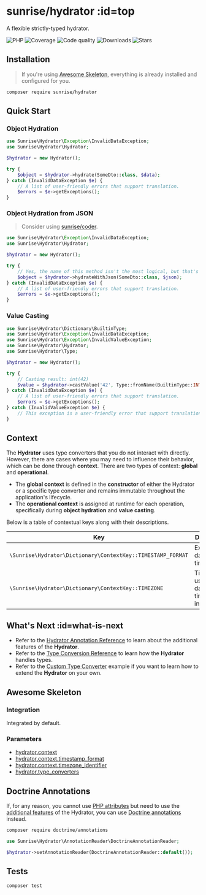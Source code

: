 # sunrise/hydrator :id=top

A flexible strictly-typed hydrator.

![PHP](https://img.shields.io/packagist/dependency-v/sunrise/hydrator/php?style=social&logo=php&label=PHP)
![Coverage](https://img.shields.io/scrutinizer/coverage/g/sunrise-php/hydrator?style=social)
![Code quality](https://img.shields.io/scrutinizer/quality/g/sunrise-php/hydrator?style=social)
![Downloads](https://img.shields.io/packagist/dt/sunrise/hydrator?style=social)
![Stars](https://img.shields.io/github/stars/sunrise-php/hydrator?style=social)

## Installation

> If you're using [Awesome Skeleton](/docs/packages/sunrise/awesome-skeleton/), everything is already installed and configured for you.

```bash
composer require sunrise/hydrator
```

## Quick Start

### Object Hydration

```php
use Sunrise\Hydrator\Exception\InvalidDataException;
use Sunrise\Hydrator\Hydrator;

$hydrator = new Hydrator();

try {
    $object = $hydrator->hydrate(SomeDto::class, $data);
} catch (InvalidDataException $e) {
    // A list of user-friendly errors that support translation.
    $errors = $e->getExceptions();
}
```

### Object Hydration from JSON

> Consider using [sunrise/coder](/docs/packages/sunrise/coder/).

```php
use Sunrise\Hydrator\Exception\InvalidDataException;
use Sunrise\Hydrator\Hydrator;

$hydrator = new Hydrator();

try {
    // Yes, the name of this method isn't the most logical, but that's just how it is...
    $object = $hydrator->hydrateWithJson(SomeDto::class, $json);
} catch (InvalidDataException $e) {
    // A list of user-friendly errors that support translation.
    $errors = $e->getExceptions();
}
```

### Value Casting

```php
use Sunrise\Hydrator\Dictionary\BuiltinType;
use Sunrise\Hydrator\Exception\InvalidDataException;
use Sunrise\Hydrator\Exception\InvalidValueException;
use Sunrise\Hydrator\Hydrator;
use Sunrise\Hydrator\Type;

$hydrator = new Hydrator();

try {
    // Casting result: int(42)
    $value = $hydrator->castValue('42', Type::fromName(BuiltinType::INT));
} catch (InvalidDataException $e) {
    // A list of user-friendly errors that support translation.
    $errors = $e->getExceptions();
} catch (InvalidValueException $e) {
    // This exception is a user-friendly error that support translation.
}
```

## Context

The **Hydrator** uses type converters that you do not interact with directly.
However, there are cases where you may need to influence their behavior, which can be done through **context**.
There are two types of context: **global** and **operational**.

- The **global context** is defined in the **constructor** of either the Hydrator or a specific type converter and remains immutable throughout the application's lifecycle.
- The **operational context** is assigned at runtime for each operation, specifically during **object hydration** and **value casting**.

Below is a table of contextual keys along with their descriptions.

| Key                                                         | Description                                         |
|-------------------------------------------------------------|-----------------------------------------------------|
| `\Sunrise\Hydrator\Dictionary\ContextKey::TIMESTAMP_FORMAT` | Expected date and time format.                      |
| `\Sunrise\Hydrator\Dictionary\ContextKey::TIMEZONE`         | Time zone used during date and time initialization. |

## What's Next :id=what-is-next

- Refer to the [Hydrator Annotation Reference](/docs/reference/hydrator-annotations.md) to learn about the additional features of the **Hydrator**.
- Refer to the [Type Conversion Reference](/docs/reference/type-conversion.md) to learn how the **Hydrator** handles types.
- Refer to the [Custom Type Converter](/docs/cookbook/custom-type-converter.md) example if you want to learn how to extend the **Hydrator** on your own.

## Awesome Skeleton

### Integration

Integrated by default.

### Parameters

- [hydrator.context](/docs/reference/app-parameters.md#hydrator_context)
- [hydrator.context.timestamp_format](/docs/reference/app-parameters.md#hydrator_context_timestamp_format)
- [hydrator.context.timezone_identifier](/docs/reference/app-parameters.md#hydrator_context_timezone_identifier)
- [hydrator.type_converters](/docs/reference/app-parameters.md#hydrator_type_converters)

## Doctrine Annotations

If, for any reason, you cannot use [PHP attributes](https://www.php.net/manual/en/language.attributes.overview.php) but need to use the [additional features](/docs/reference/hydrator-annotations.md) of the Hydrator, you can use [Doctrine annotations](https://www.doctrine-project.org/projects/doctrine-annotations/en/2.0/index.html) instead.

```bash
composer require doctrine/annotations
```

```php
use Sunrise\Hydrator\AnnotationReader\DoctrineAnnotationReader;

$hydrator->setAnnotationReader(DoctrineAnnotationReader::default());
```

## Tests

```bash
composer test
```
